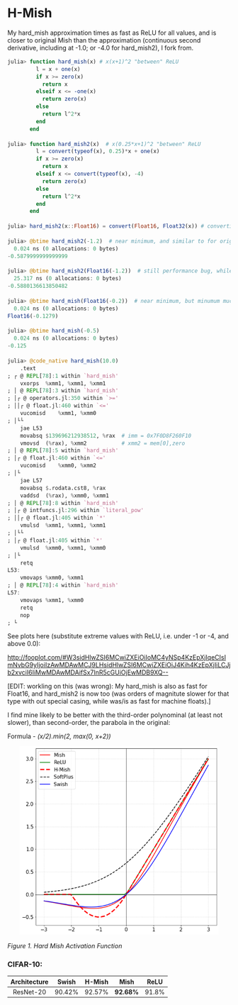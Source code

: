 # H-Mish

My hard_mish approximation times as fast as ReLU for all values, and is closer to original Mish than the approximation (continuous second derivative, including at -1.0; or -4.0 for hard_mish2), I fork from.

```julia
julia> function hard_mish(x) # x(x+1)^2 "between" ReLU
         l = x + one(x)
         if x >= zero(x)
           return x
         elseif x <= -one(x)
           return zero(x)
         else
           return l^2*x
         end
       end

julia> function hard_mish2(x)  # x(0.25*x+1)^2 "between" ReLU
         l = convert(typeof(x), 0.25)*x + one(x)
         if x >= zero(x)
           return x
         elseif x <= convert(typeof(x), -4)
           return zero(x)
         else
           return l^2*x
         end
       end

julia> hard_mish2(x::Float16) = convert(Float16, Float32(x)) # converting to Float64 is as fast but thinking of GPUs, and do not fully trust timing as a bit more instructions with Float32

julia> @btime hard_mish2(-1.2)  # near minimum, and similar to for original Mish, unlike for forked hard-mish
  0.024 ns (0 allocations: 0 bytes)
-0.5879999999999999

julia> @btime hard_mish2(Float16(-1.2))  # still performance bug, while it's only slower for the curve-part
  25.317 ns (0 allocations: 0 bytes)
-0.5880136613850482

julia> @btime hard_mish(Float16(-0.2))  # near minimum, but minumum much higher than for orignal Mish
  0.024 ns (0 allocations: 0 bytes)
Float16(-0.1279)

julia> @btime hard_mish(-0.5)
  0.024 ns (0 allocations: 0 bytes)
-0.125

julia> @code_native hard_mish(10.0)
	.text
; ┌ @ REPL[78]:1 within `hard_mish'
	vxorps	%xmm1, %xmm1, %xmm1
; │ @ REPL[78]:3 within `hard_mish'
; │┌ @ operators.jl:350 within `>='
; ││┌ @ float.jl:460 within `<='
	vucomisd	%xmm1, %xmm0
; │└└
	jae	L53
	movabsq	$139696212938512, %rax  # imm = 0x7F0D8F260F10
	vmovsd	(%rax), %xmm2           # xmm2 = mem[0],zero
; │ @ REPL[78]:5 within `hard_mish'
; │┌ @ float.jl:460 within `<='
	vucomisd	%xmm0, %xmm2
; │└
	jae	L57
	movabsq	$.rodata.cst8, %rax
	vaddsd	(%rax), %xmm0, %xmm1
; │ @ REPL[78]:8 within `hard_mish'
; │┌ @ intfuncs.jl:296 within `literal_pow'
; ││┌ @ float.jl:405 within `*'
	vmulsd	%xmm1, %xmm1, %xmm1
; │└└
; │┌ @ float.jl:405 within `*'
	vmulsd	%xmm0, %xmm1, %xmm0
; │└
	retq
L53:
	vmovaps	%xmm0, %xmm1
; │ @ REPL[78]:4 within `hard_mish'
L57:
	vmovaps	%xmm1, %xmm0
	retq
	nop
; └
```

See plots here (substitute extreme values with ReLU, i.e. under -1 or -4, and above 0.0):

http://fooplot.com/#W3sidHlwZSI6MCwiZXEiOiIoMC4yNSp4KzEpXjIqeCIsImNvbG9yIjoiIzAwMDAwMCJ9LHsidHlwZSI6MCwiZXEiOiJ4Kih4KzEpXjIiLCJjb2xvciI6IiMwMDAwMDAifSx7InR5cGUiOjEwMDB9XQ--

[EDIT: workling on this (was wrong): My hard_mish is also as fast for Float16, and hard_mish2 is now too (was orders of magnitute slower for that type with out special casing, while was/is as fast for machine floats).]

I find mine likely to be better with the third-order polynominal (at least not slower), than second-order, the parabola in the original:

Formula - *(x/2).min(2, max(0, x+2))*

<div style="text-align:center"><img src ="assets/hard_mish_graph.png"  width="450"/></div>
<p>
    <em>Figure 1. Hard Mish Activation Function</em>
</p>

### CIFAR-10: 

|Architecture|Swish|H-Mish|Mish|ReLU|
|:---:|:---:|:---:|:---:|:---:|
|ResNet-20|90.42%|92.57%|**92.68%**|91.8%|
